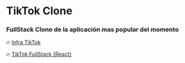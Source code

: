 # TikTok Clone
### FullStack Clone de la aplicación mas popular del momento 

 🔥 [Infra TikTok](https://www.youtube.com/watch?v=8OcPdAbSKMU)
 
 🔥 [TikTok FullStack {React}](https://www.youtube.com/watch?v=cf4UnP7B-vo&t=6s)
